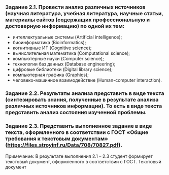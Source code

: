 ### Задание 2.1. Провести анализ различных источников (научная литература, учебная литература, научные статьи, материалы сайтов (содержащих профессиональную и достоверную информацию) по одной их тем:
* интеллектуальные системы (Artificial intelligence);
* биоинформатика (Bioinformatics);
* когнитивные ИТ (Cognitive science);
* вычислительная математика (Computational science);
* компьютерные науки (Computer science);
* технологии баз данных (Database engineering);
* цифровые библиотеки (Digital library science);
* компьютерная графика (Graphics);
* человеко-машинное взаимодействие (Human-computer interaction).

### Задание 2.2. Результаты анализа представить в виде текста (синтезировать знания, полученные в результате анализа различных источников информации). То есть в виде текста представить анализ состояния изученной проблемы.

### Задание 2.3. Представить выполненное задание в виде текста, оформленного в соответствии с ГОСТ «Общие требования к текстовым документам» (https://files.stroyinf.ru/Data/708/70827.pdf).

Примечание: В результате выполнения 2.1 – 2.3 студент формирует текстовый документ, оформленного в соответствии с ГОСТ. Текстовый документ
